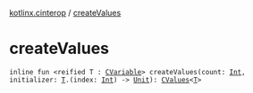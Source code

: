 [kotlinx.cinterop](index.md) / [createValues](./create-values.md)

# createValues

`inline fun <reified T : `[`CVariable`](-c-variable/index.md)`> createValues(count: `[`Int`](https://kotlinlang.org/api/latest/jvm/stdlib/kotlin/-int/index.html)`, initializer: `[`T`](create-values.md#T)`.(index: `[`Int`](https://kotlinlang.org/api/latest/jvm/stdlib/kotlin/-int/index.html)`) -> `[`Unit`](https://kotlinlang.org/api/latest/jvm/stdlib/kotlin/-unit/index.html)`): `[`CValues`](-c-values/index.md)`<`[`T`](create-values.md#T)`>`